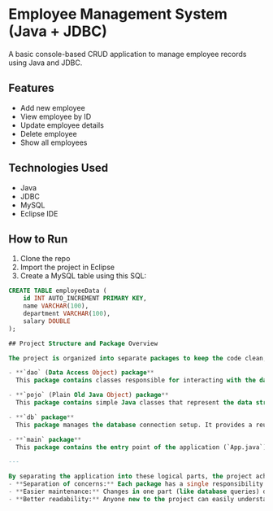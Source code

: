 # Employee Management System (Java + JDBC)

A basic console-based CRUD application to manage employee records using Java and JDBC.

## Features
- Add new employee
- View employee by ID
- Update employee details
- Delete employee
- Show all employees

## Technologies Used
- Java
- JDBC
- MySQL
- Eclipse IDE

## How to Run
1. Clone the repo
2. Import the project in Eclipse
3. Create a MySQL table using this SQL:
```sql
CREATE TABLE employeeData (
    id INT AUTO_INCREMENT PRIMARY KEY,
    name VARCHAR(100),
    department VARCHAR(100),
    salary DOUBLE
);

## Project Structure and Package Overview

The project is organized into separate packages to keep the code clean, modular, and maintainable by clearly separating different responsibilities:

- **`dao` (Data Access Object) package**  
  This package contains classes responsible for interacting with the database. It handles all CRUD operations (Create, Read, Update, Delete) by executing SQL queries through JDBC. By isolating database logic here, the rest of the application doesn’t need to know how data is stored or retrieved.

- **`pojo` (Plain Old Java Object) package**  
  This package contains simple Java classes that represent the data structure of your application entities. For example, the `Employee` class holds employee attributes like id, name, department, and salary. These classes are used to transfer data between different layers of the app.

- **`db` package**  
  This package manages the database connection setup. It provides a reusable connection object so the rest of the application can easily access the database without worrying about connection details or configuration.

- **`main` package**  
  This package contains the entry point of the application (`App.java`). It handles the user interface (console inputs/outputs) and orchestrates interactions between the user, the DAO layer, and other parts of the program.

---

By separating the application into these logical parts, the project achieves:  
- **Separation of concerns:** Each package has a single responsibility.  
- **Easier maintenance:** Changes in one part (like database queries) don’t affect unrelated parts (like UI).  
- **Better readability:** Anyone new to the project can easily understand and navigate the codebase.





